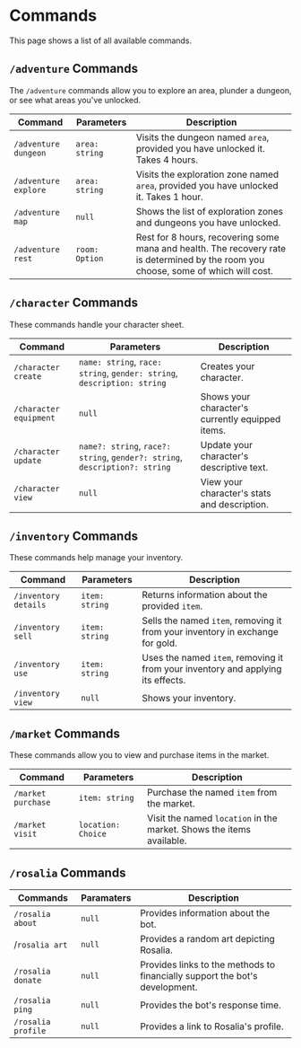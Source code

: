# Commands

This page shows a list of all available commands.

## `/adventure` Commands

The `/adventure` commands allow you to explore an area, plunder a dungeon, or see what areas you've unlocked.

| Command              | Parameters     | Description                                                                                                                         |
| -------------------- | -------------- | ----------------------------------------------------------------------------------------------------------------------------------- |
| `/adventure dungeon` | `area: string` | Visits the dungeon named `area`, provided you have unlocked it. Takes 4 hours.                                                      |
| `/adventure explore` | `area: string` | Visits the exploration zone named `area`, provided you have unlocked it. Takes 1 hour.                                              |
| `/adventure map`     | `null`         | Shows the list of exploration zones and dungeons you have unlocked.                                                                 |
| `/adventure rest`    | `room: Option` | Rest for 8 hours, recovering some mana and health. The recovery rate is determined by the room you choose, some of which will cost. |

## `/character` Commands

These commands handle your character sheet.

| Command                | Parameters                                                                  | Description                                      |
| ---------------------- | --------------------------------------------------------------------------- | ------------------------------------------------ |
| `/character create`    | `name: string`, `race: string`, `gender: string`, `description: string`     | Creates your character.                          |
| `/character equipment` | `null`                                                                      | Shows your character's currently equipped items. |
| `/character update`    | `name?: string`, `race?: string`, `gender?: string`, `description?: string` | Update your character's descriptive text.        |
| `/character view`      | `null`                                                                      | View your character's stats and description.     |

## `/inventory` Commands

These commands help manage your inventory.

| Command              | Parameters     | Description                                                                      |
| -------------------- | -------------- | -------------------------------------------------------------------------------- |
| `/inventory details` | `item: string` | Returns information about the provided `item`.                                   |
| `/inventory sell`    | `item: string` | Sells the named `item`, removing it from your inventory in exchange for gold.    |
| `/inventory use`     | `item: string` | Uses the named `item`, removing it from your inventory and applying its effects. |
| `/inventory view`    | `null`         | Shows your inventory.                                                            |

## `/market` Commands

These commands allow you to view and purchase items in the market.

| Command            | Parameters         | Description                                                          |
| ------------------ | ------------------ | -------------------------------------------------------------------- |
| `/market purchase` | `item: string`     | Purchase the named `item` from the market.                           |
| `/market visit`    | `location: Choice` | Visit the named `location` in the market. Shows the items available. |

## `/rosalia` Commands

| Commands           | Paramaters | Description                                                                 |
| ------------------ | ---------- | --------------------------------------------------------------------------- |
| `/rosalia about`   | `null`     | Provides information about the bot.                                         |
| /`rosalia art`     | `null`     | Provides a random art depicting Rosalia.                                    |
| `/rosalia donate`  | `null`     | Provides links to the methods to financially support the bot's development. |
| `/rosalia ping`    | `null`     | Provides the bot's response time.                                           |
| `/rosalia profile` | `null`     | Provides a link to Rosalia's profile.                                       |
